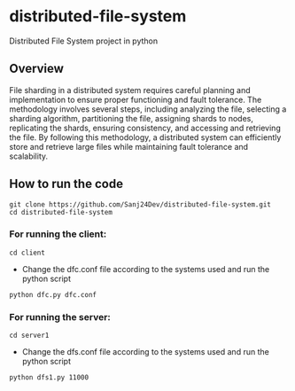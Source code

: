 # distributed-file-system
Distributed File System project in python

## Overview
File sharding in a distributed system requires careful planning and implementation to ensure proper functioning and fault tolerance. The methodology involves several steps, including analyzing the file, selecting a sharding algorithm, partitioning the file, assigning shards to nodes, replicating the shards, ensuring consistency, and accessing and retrieving the file. By following this methodology, a distributed system can efficiently store and retrieve large files while maintaining fault tolerance and scalability.

## How to run the code 
```
git clone https://github.com/Sanj24Dev/distributed-file-system.git
cd distributed-file-system
```
### For running the client:
```
cd client
```
* Change the dfc.conf file according to the systems used and run the python script
```
python dfc.py dfc.conf
```
### For running the server:
```
cd server1
```
* Change the dfs.conf file according to the systems used and run the python script
```
python dfs1.py 11000
```
